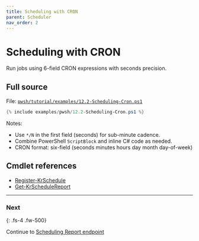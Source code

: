 ```yaml
---
title: Scheduling with CRON
parent: Scheduler
nav_order: 2
---
```


# Scheduling with CRON

Run jobs using 6-field CRON expressions with seconds precision.

## Full source

File: [`pwsh/tutorial/examples/12.2-Scheduling-Cron.ps1`][12.2-Scheduling-Cron.ps1]

```powershell
{% include examples/pwsh/12.2-Scheduling-Cron.ps1 %}
```

Notes:

- Use `*/N` in the first field (seconds) for sub-minute cadence.
- Combine PowerShell `ScriptBlock` and inline C# code as needed.
- CRON format: six-field (seconds minutes hours day month day-of-week)

[12.2-Scheduling-Cron.ps1]: /pwsh/tutorial/examples/12.2-Scheduling-Cron.ps1

## Cmdlet references

- [Register-KrSchedule][Register-KrSchedule]
- [Get-KrScheduleReport][Get-KrScheduleReport]

---

### Next

{: .fs-4 .fw-500}

Continue to [Scheduling Report endpoint][Next]

[Register-KrSchedule]: /pwsh/cmdlets/Register-KrSchedule
[Get-KrScheduleReport]: /pwsh/cmdlets/Get-KrScheduleReport
[Next]: ./3.Scheduling-Report
